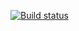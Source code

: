 [![Build status](https://ci.appveyor.com/api/projects/status/sknfylep19tyjkc5?svg=true)](https://ci.appveyor.com/project/Roller-a/n-hw-3)